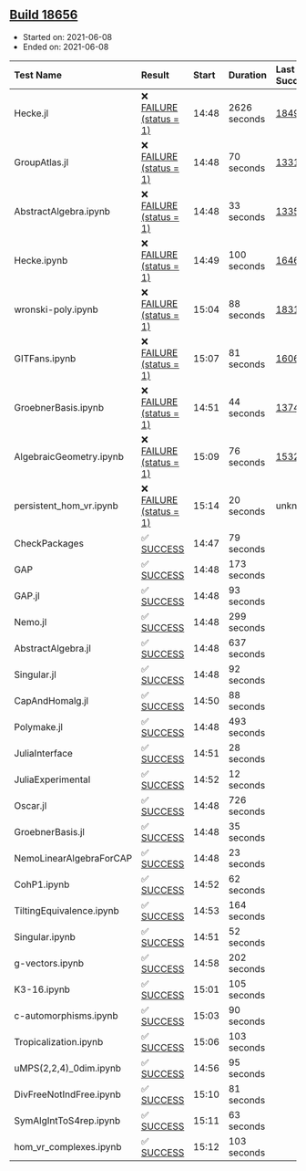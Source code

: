 ## [Build 18656](https://oscarci.mathematik.uni-kl.de/job/oscar/18656/)

* Started on: 2021-06-08
* Ended on: 2021-06-08

| Test Name    | Result | Start | Duration | Last Success | First Failure |
|:-------------|:-------|:------|:---------|:-------------|:--------------|
| Hecke.jl | ❌ [FAILURE (status = 1)](https://oscarci.mathematik.uni-kl.de/job/oscar/18656/artifact/logs/build-18656/Hecke.jl.log) | 14:48 | 2626 seconds | [18490](https://oscarci.mathematik.uni-kl.de/job/oscar/18490/) | [18491](https://oscarci.mathematik.uni-kl.de/job/oscar/18491/) |
| GroupAtlas.jl | ❌ [FAILURE (status = 1)](https://oscarci.mathematik.uni-kl.de/job/oscar/18656/artifact/logs/build-18656/GroupAtlas.jl.log) | 14:48 | 70 seconds | [13311](https://oscarci.mathematik.uni-kl.de/job/oscar/13311/) | [13312](https://oscarci.mathematik.uni-kl.de/job/oscar/13312/) |
| AbstractAlgebra.ipynb | ❌ [FAILURE (status = 1)](https://oscarci.mathematik.uni-kl.de/job/oscar/18656/artifact/logs/build-18656/AbstractAlgebra.ipynb.log) | 14:48 | 33 seconds | [13355](https://oscarci.mathematik.uni-kl.de/job/oscar/13355/) | [13356](https://oscarci.mathematik.uni-kl.de/job/oscar/13356/) |
| Hecke.ipynb | ❌ [FAILURE (status = 1)](https://oscarci.mathematik.uni-kl.de/job/oscar/18656/artifact/logs/build-18656/Hecke.ipynb.log) | 14:49 | 100 seconds | [16463](https://oscarci.mathematik.uni-kl.de/job/oscar/16463/) | [16464](https://oscarci.mathematik.uni-kl.de/job/oscar/16464/) |
| wronski-poly.ipynb | ❌ [FAILURE (status = 1)](https://oscarci.mathematik.uni-kl.de/job/oscar/18656/artifact/logs/build-18656/wronski-poly.ipynb.log) | 15:04 | 88 seconds | [18314](https://oscarci.mathematik.uni-kl.de/job/oscar/18314/) | [18315](https://oscarci.mathematik.uni-kl.de/job/oscar/18315/) |
| GITFans.ipynb | ❌ [FAILURE (status = 1)](https://oscarci.mathematik.uni-kl.de/job/oscar/18656/artifact/logs/build-18656/GITFans.ipynb.log) | 15:07 | 81 seconds | [16068](https://oscarci.mathematik.uni-kl.de/job/oscar/16068/) | [16069](https://oscarci.mathematik.uni-kl.de/job/oscar/16069/) |
| GroebnerBasis.ipynb | ❌ [FAILURE (status = 1)](https://oscarci.mathematik.uni-kl.de/job/oscar/18656/artifact/logs/build-18656/GroebnerBasis.ipynb.log) | 14:51 | 44 seconds | [13748](https://oscarci.mathematik.uni-kl.de/job/oscar/13748/) | [13749](https://oscarci.mathematik.uni-kl.de/job/oscar/13749/) |
| AlgebraicGeometry.ipynb | ❌ [FAILURE (status = 1)](https://oscarci.mathematik.uni-kl.de/job/oscar/18656/artifact/logs/build-18656/AlgebraicGeometry.ipynb.log) | 15:09 | 76 seconds | [15322](https://oscarci.mathematik.uni-kl.de/job/oscar/15322/) | [15323](https://oscarci.mathematik.uni-kl.de/job/oscar/15323/) |
| persistent_hom_vr.ipynb | ❌ [FAILURE (status = 1)](https://oscarci.mathematik.uni-kl.de/job/oscar/18656/artifact/logs/build-18656/persistent_hom_vr.ipynb.log) | 15:14 | 20 seconds | unknown | unknown |
| CheckPackages | ✅ [SUCCESS](https://oscarci.mathematik.uni-kl.de/job/oscar/18656/artifact/logs/build-18656/CheckPackages.log) | 14:47 | 79 seconds |  |  |
| GAP | ✅ [SUCCESS](https://oscarci.mathematik.uni-kl.de/job/oscar/18656/artifact/logs/build-18656/GAP.log) | 14:48 | 173 seconds |  |  |
| GAP.jl | ✅ [SUCCESS](https://oscarci.mathematik.uni-kl.de/job/oscar/18656/artifact/logs/build-18656/GAP.jl.log) | 14:48 | 93 seconds |  |  |
| Nemo.jl | ✅ [SUCCESS](https://oscarci.mathematik.uni-kl.de/job/oscar/18656/artifact/logs/build-18656/Nemo.jl.log) | 14:48 | 299 seconds |  |  |
| AbstractAlgebra.jl | ✅ [SUCCESS](https://oscarci.mathematik.uni-kl.de/job/oscar/18656/artifact/logs/build-18656/AbstractAlgebra.jl.log) | 14:48 | 637 seconds |  |  |
| Singular.jl | ✅ [SUCCESS](https://oscarci.mathematik.uni-kl.de/job/oscar/18656/artifact/logs/build-18656/Singular.jl.log) | 14:48 | 92 seconds |  |  |
| CapAndHomalg.jl | ✅ [SUCCESS](https://oscarci.mathematik.uni-kl.de/job/oscar/18656/artifact/logs/build-18656/CapAndHomalg.jl.log) | 14:50 | 88 seconds |  |  |
| Polymake.jl | ✅ [SUCCESS](https://oscarci.mathematik.uni-kl.de/job/oscar/18656/artifact/logs/build-18656/Polymake.jl.log) | 14:48 | 493 seconds |  |  |
| JuliaInterface | ✅ [SUCCESS](https://oscarci.mathematik.uni-kl.de/job/oscar/18656/artifact/logs/build-18656/JuliaInterface.log) | 14:51 | 28 seconds |  |  |
| JuliaExperimental | ✅ [SUCCESS](https://oscarci.mathematik.uni-kl.de/job/oscar/18656/artifact/logs/build-18656/JuliaExperimental.log) | 14:52 | 12 seconds |  |  |
| Oscar.jl | ✅ [SUCCESS](https://oscarci.mathematik.uni-kl.de/job/oscar/18656/artifact/logs/build-18656/Oscar.jl.log) | 14:48 | 726 seconds |  |  |
| GroebnerBasis.jl | ✅ [SUCCESS](https://oscarci.mathematik.uni-kl.de/job/oscar/18656/artifact/logs/build-18656/GroebnerBasis.jl.log) | 14:48 | 35 seconds |  |  |
| NemoLinearAlgebraForCAP | ✅ [SUCCESS](https://oscarci.mathematik.uni-kl.de/job/oscar/18656/artifact/logs/build-18656/NemoLinearAlgebraForCAP.log) | 14:48 | 23 seconds |  |  |
| CohP1.ipynb | ✅ [SUCCESS](https://oscarci.mathematik.uni-kl.de/job/oscar/18656/artifact/logs/build-18656/CohP1.ipynb.log) | 14:52 | 62 seconds |  |  |
| TiltingEquivalence.ipynb | ✅ [SUCCESS](https://oscarci.mathematik.uni-kl.de/job/oscar/18656/artifact/logs/build-18656/TiltingEquivalence.ipynb.log) | 14:53 | 164 seconds |  |  |
| Singular.ipynb | ✅ [SUCCESS](https://oscarci.mathematik.uni-kl.de/job/oscar/18656/artifact/logs/build-18656/Singular.ipynb.log) | 14:51 | 52 seconds |  |  |
| g-vectors.ipynb | ✅ [SUCCESS](https://oscarci.mathematik.uni-kl.de/job/oscar/18656/artifact/logs/build-18656/g-vectors.ipynb.log) | 14:58 | 202 seconds |  |  |
| K3-16.ipynb | ✅ [SUCCESS](https://oscarci.mathematik.uni-kl.de/job/oscar/18656/artifact/logs/build-18656/K3-16.ipynb.log) | 15:01 | 105 seconds |  |  |
| c-automorphisms.ipynb | ✅ [SUCCESS](https://oscarci.mathematik.uni-kl.de/job/oscar/18656/artifact/logs/build-18656/c-automorphisms.ipynb.log) | 15:03 | 90 seconds |  |  |
| Tropicalization.ipynb | ✅ [SUCCESS](https://oscarci.mathematik.uni-kl.de/job/oscar/18656/artifact/logs/build-18656/Tropicalization.ipynb.log) | 15:06 | 103 seconds |  |  |
| uMPS(2,2,4)_0dim.ipynb | ✅ [SUCCESS](https://oscarci.mathematik.uni-kl.de/job/oscar/18656/artifact/logs/build-18656/uMPS-2-2-4-_0dim.ipynb.log) | 14:56 | 95 seconds |  |  |
| DivFreeNotIndFree.ipynb | ✅ [SUCCESS](https://oscarci.mathematik.uni-kl.de/job/oscar/18656/artifact/logs/build-18656/DivFreeNotIndFree.ipynb.log) | 15:10 | 81 seconds |  |  |
| SymAlgIntToS4rep.ipynb | ✅ [SUCCESS](https://oscarci.mathematik.uni-kl.de/job/oscar/18656/artifact/logs/build-18656/SymAlgIntToS4rep.ipynb.log) | 15:11 | 63 seconds |  |  |
| hom_vr_complexes.ipynb | ✅ [SUCCESS](https://oscarci.mathematik.uni-kl.de/job/oscar/18656/artifact/logs/build-18656/hom_vr_complexes.ipynb.log) | 15:12 | 103 seconds |  |  |
